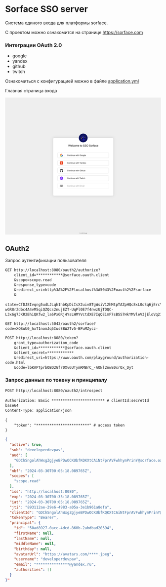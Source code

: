# Sorface SSO server

Система единого входа для платформы sorface.

С проектом можно ознакомится на странице https://sorface.com

### Интеграции OAuth 2.0

- google
- yandex
- github
- twitch

Ознакомиться с конфигурацией можно в файле [application.yml](web%2Fsrc%2Fmain%2Fresources%2Fapplication.yml)

Главная страница входа

![login-page.png](imgs%2Flogin-page.png)

## OAuth2

Запрос аутентификации пользователя

```http request
GET http://localhost:8080/oauth2/authorize?
    client_id=************@sorface.oauth.client
    &scope=scope.read
    &response_type=code
    &redirect_uri=http%3A%2F%2Flocalhost%3A5043%2Foauth2%2Fsorface
    &
    state=CfDJ8Ivqng5udLJLqh1hbKpDiIsX2uiv8TgWsiV12hMtpTAZpHQc8xL0oSq6jErcYOMVQo0-wGR8rZdbc4A4vM5qiQZQcs2nujEZT-UqPl0E7f4nwzUjTDQC-L3x6g7JKR2BhiQKfw2_la6PxGRj4YsLHMYVctdXE7IqQEimF7sBSS7HkYMVleV3jEloVq21Za8IdinwlXii_kQNxcpnglI0wCxgbDxuG7ItIoWtZ0FP2JHe
```

```http request
GET http://localhost:5043/oauth2/sorface?code=XQSuU0_hxT1nomJq5IusEBW2Tv5-BPuMZycz-
```

```http request
POST http://localhost:8080/token?
    grant_type=authorization_code
    &client_id=************@sorface.oauth.client
    &client_secret=************
    &redirect_uri=https://www.oauth.com/playground/authorization-code.html
    &code=lbKAPTprbOBQ2Gfr0Xv6UTymRMBrC_-AONl2nwE0xrQx_Dyt
```

### Запрос данных по токену и принципалу

```http request
POST http://localhost:8080/oauth2/introspect

Authorization: Basic ************************ # clientId:secretId base64
Content-Type: application/json

{
    "token": "************************" # access token
}
```

```json
{
  "active": true,
  "sub": "developerdevpav",
  "aud": [
    "GDChSngolAhWxgZgjyeBPDwOCKUbfKQKXtCAiNtFprAVFwhhymPrinY@sorface.oauth.client"
  ],
  "nbf": "2024-03-30T00:05:18.089765Z",
  "scopes": [
    "scope.read"
  ],
  "iss": "http://localhost:8080",
  "exp": "2024-03-30T00:35:18.089765Z",
  "iat": "2024-03-30T00:05:18.089765Z",
  "jti": "893112ae-29e6-4983-a05a-3e1b961a8efa",
  "clientId": "GDChSngolAhWxgZgjyeBPDwOCKUbfKQKXtCAiNtFprAVFwhhymPrinY@sorface.oauth.client",
  "tokenType": "Bearer",
  "principal": {
    "id": "50ad8927-0acc-4dcd-860b-2abdbad20394",
    "firstName": null,
    "lastName": null,
    "middleName": null,
    "birthday": null,
    "avatarUrl": "https://avatars.com/****.jpeg",
    "username": "developerdevpav",
    "email": "***************@yandex.ru",
    "authorities": []
  }
}"
```